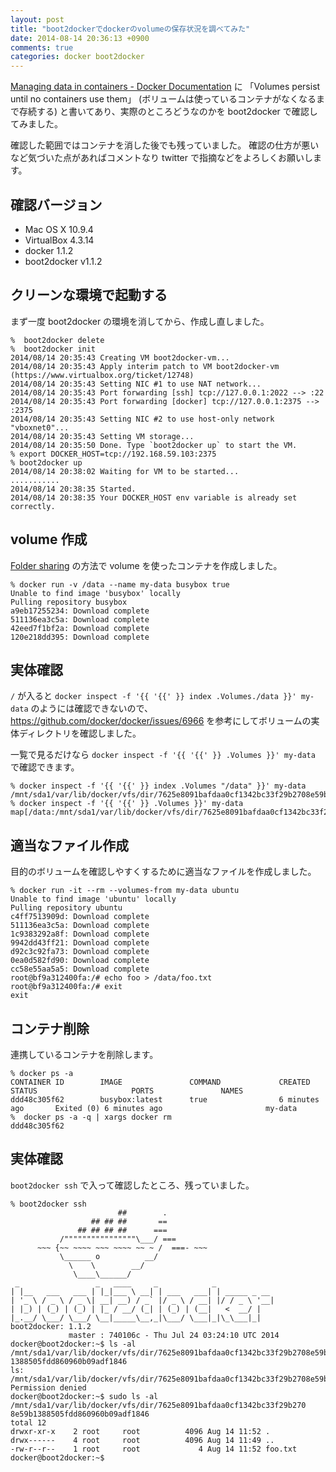 ```yaml
---
layout: post
title: "boot2dockerでdockerのvolumeの保存状況を調べてみた"
date: 2014-08-14 20:36:13 +0900
comments: true
categories: docker boot2docker
---
```

[Managing data in containers - Docker Documentation](https://docs.docker.com/userguide/dockervolumes/ "Managing data in containers - Docker Documentation")
に
「Volumes persist until no containers use them」
(ボリュームは使っているコンテナがなくなるまで存続する)
と書いてあり、実際のところどうなのかを boot2docker で確認してみました。

確認した範囲ではコンテナを消した後でも残っていました。
確認の仕方が悪いなど気づいた点があればコメントなり twitter で指摘などをよろしくお願いします。

<!--more-->

## 確認バージョン

- Mac OS X 10.9.4
- VirtualBox 4.3.14
- docker 1.1.2
- boot2docker v1.1.2

## クリーンな環境で起動する

まず一度 boot2docker の環境を消してから、作成し直しました。

```console
%  boot2docker delete
%  boot2docker init
2014/08/14 20:35:43 Creating VM boot2docker-vm...
2014/08/14 20:35:43 Apply interim patch to VM boot2docker-vm (https://www.virtualbox.org/ticket/12748)
2014/08/14 20:35:43 Setting NIC #1 to use NAT network...
2014/08/14 20:35:43 Port forwarding [ssh] tcp://127.0.0.1:2022 --> :22
2014/08/14 20:35:43 Port forwarding [docker] tcp://127.0.0.1:2375 --> :2375
2014/08/14 20:35:43 Setting NIC #2 to use host-only network "vboxnet0"...
2014/08/14 20:35:43 Setting VM storage...
2014/08/14 20:35:50 Done. Type `boot2docker up` to start the VM.
% export DOCKER_HOST=tcp://192.168.59.103:2375
% boot2docker up
2014/08/14 20:38:02 Waiting for VM to be started...
...........
2014/08/14 20:38:35 Started.
2014/08/14 20:38:35 Your DOCKER_HOST env variable is already set correctly.
```

## volume 作成

[Folder sharing](https://github.com/boot2docker/boot2docker#folder-sharing "Folder sharing")
の方法で volume を使ったコンテナを作成しました。

```console
% docker run -v /data --name my-data busybox true
Unable to find image 'busybox' locally
Pulling repository busybox
a9eb17255234: Download complete
511136ea3c5a: Download complete
42eed7f1bf2a: Download complete
120e218dd395: Download complete
```

## 実体確認

`/` が入ると `docker inspect -f '{{ '{{' }} index .Volumes./data }}' my-data` のようには確認できないので、
https://github.com/docker/docker/issues/6966 を参考にしてボリュームの実体ディレクトリを確認しました。

一覧で見るだけなら `docker inspect -f '{{ '{{' }} .Volumes }}' my-data` で確認できます。

```console
% docker inspect -f '{{ '{{' }} index .Volumes "/data" }}' my-data
/mnt/sda1/var/lib/docker/vfs/dir/7625e8091bafdaa0cf1342bc33f29b2708e59b1388505fdd860960b09adf1846
% docker inspect -f '{{ '{{' }} .Volumes }}' my-data
map[/data:/mnt/sda1/var/lib/docker/vfs/dir/7625e8091bafdaa0cf1342bc33f29b2708e59b1388505fdd860960b09adf1846]
```

## 適当なファイル作成

目的のボリュームを確認しやすくするために適当なファイルを作成しました。

```console
% docker run -it --rm --volumes-from my-data ubuntu
Unable to find image 'ubuntu' locally
Pulling repository ubuntu
c4ff7513909d: Download complete
511136ea3c5a: Download complete
1c9383292a8f: Download complete
9942dd43ff21: Download complete
d92c3c92fa73: Download complete
0ea0d582fd90: Download complete
cc58e55aa5a5: Download complete
root@bf9a312400fa:/# echo foo > /data/foo.txt
root@bf9a312400fa:/# exit
exit
```

## コンテナ削除

連携しているコンテナを削除します。

```console
% docker ps -a
CONTAINER ID        IMAGE               COMMAND             CREATED             STATUS                     PORTS               NAMES
ddd48c305f62        busybox:latest      true                6 minutes ago       Exited (0) 6 minutes ago                       my-data
%  docker ps -a -q | xargs docker rm
ddd48c305f62
```

## 実体確認

`boot2docker ssh` で入って確認したところ、残っていました。

```console
% boot2docker ssh
                        ##        .
                  ## ## ##       ==
               ## ## ## ##      ===
           /""""""""""""""""\___/ ===
      ~~~ {~~ ~~~~ ~~~ ~~~~ ~~ ~ /  ===- ~~~
           \______ o          __/
             \    \        __/
              \____\______/
 _                 _   ____     _            _
| |__   ___   ___ | |_|___ \ __| | ___   ___| | _____ _ __
| '_ \ / _ \ / _ \| __| __) / _` |/ _ \ / __| |/ / _ \ '__|
| |_) | (_) | (_) | |_ / __/ (_| | (_) | (__|   <  __/ |
|_.__/ \___/ \___/ \__|_____\__,_|\___/ \___|_|\_\___|_|
boot2docker: 1.1.2
             master : 740106c - Thu Jul 24 03:24:10 UTC 2014
docker@boot2docker:~$ ls -al /mnt/sda1/var/lib/docker/vfs/dir/7625e8091bafdaa0cf1342bc33f29b2708e59b
1388505fdd860960b09adf1846
ls: /mnt/sda1/var/lib/docker/vfs/dir/7625e8091bafdaa0cf1342bc33f29b2708e59b1388505fdd860960b09adf1846: Permission denied
docker@boot2docker:~$ sudo ls -al /mnt/sda1/var/lib/docker/vfs/dir/7625e8091bafdaa0cf1342bc33f29b270
8e59b1388505fdd860960b09adf1846
total 12
drwxr-xr-x    2 root     root          4096 Aug 14 11:52 .
drwx------    4 root     root          4096 Aug 14 11:49 ..
-rw-r--r--    1 root     root             4 Aug 14 11:52 foo.txt
docker@boot2docker:~$
```
